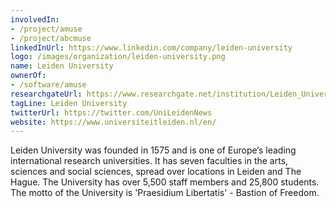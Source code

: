 ```yaml
---
involvedIn:
- /project/amuse
- /project/abcmuse
linkedInUrl: https://www.linkedin.com/company/leiden-university
logo: /images/organization/leiden-university.png
name: Leiden University
ownerOf:
- /software/amuse
researchgateUrl: https://www.researchgate.net/institution/Leiden_University
tagLine: Leiden University
twitterUrl: https://twitter.com/UniLeidenNews
website: https://www.universiteitleiden.nl/en/
---
```

Leiden University was founded in 1575 and is one of Europe’s leading international research universities. It has seven faculties in the arts, sciences and social sciences, spread over locations in Leiden and The Hague. The University has over 5,500 staff members and 25,800 students. The motto of the University is 'Praesidium Libertatis' - Bastion of Freedom.
